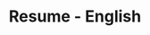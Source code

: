 ---
layout: resume
title: Resume - English
description:
hide_description: true
left_column:
  - work
  - volunteer
  - education
  - certificates
  - awards
  - publications
  - references
right_column:
  - languages
  - skills
  - interests
no_language_icons: false
no_skill_icons: false
buttons:
  print: true
  pdf: /assets/resume-english.pdf
  # For the vCard you can either provide a link to a .vcf file in assets (see `pdf` above),
  # or use `h2vx.com` to generate a vCard on the fly based on the structured data of the resume page.
  # The later requires `hydejack.no_structured_data: false` and only works once the site is deployed to a public URL.
  vcf: /assets/Jakob Gabriel.vcf
  #http://h2vx.com/vcf/<!--url-->
  #json: /assets/resume.json
  # Attachments
  # attachments: https://1drv.ms/u/s!ApGC4LfxKCgGicUAyodVoedcgmjcBQ?e=Qk8O7g
  contactme: https://jakobgabriel.github.io/blog-resume-jakob-gabriel/contact-me

# Resume data for English
resume:
  # If you have a `resume.json` file, copy it into `_data` and delete this file.
  # If you don't have a JSON Resume you can just edit this YAML file instead.
  # See also: <https://jsonresume.org/>.

  basics:
    name: 'Jakob Gabriel'
    label: 'Digital Business Value Engineer'
    picture: 'assets/img/logo.jpeg'
    email: 'jakob.gabriel5@googlemail.com'
    #phone: ''
    #website: 
    #summary: TODO
    #location:
      #address: ''
      #postalCode: ''
      #city: ''
      #countryCode: ''
      #region: ''
    profiles:
      - network: 'GitHub'
        username: 'Jakob Gabriel'
        url: 'https://github.com/jakobgabriel'
      - network: 'LinkedIn'
        username: 'Jakob Gabriel'
        url: 'https://www.linkedin.com/in/jakob-gabriel'
      - network: 'XING'
        username: 'Jakob Gabriel'
        url: 'https://www.xing.com/profile/Jakob_Gabriel4'    
    coreSkills:
      - 'Digital Transformation'
      - 'Data Analysis'
      - 'Process Optimization'
      - 'Project Management'

  work:
    - company: 'ContiTech Techno-Chemie GmbH - Karben'
      position: 'Digital Business Value Engineer'
      website: 'https://www.continental-industry.com/de/topnavi/company/organization/mobile-fluid-systems'
      startDate: '2024-01-01'
      endDate: ''
      summary: > 
        * Drive concept development by enhancing operations through increased process maturity and the development of holistic process concepts in collaboration with Electrical Engineering and machine vendors. Employ statistical metrics to enable statistical methods for comprehensive process diagnostics and leverage digital tools to create robust process standards that facilitate improved process maturity and successful implementation.
      highlights:
        - section: Operations Digitalization | Digital Use Case Identification & Implementation
        - items:
            - work with stakeholders to identify & follow-up on digitalization driven use cases 
            - definition and harmonization of digital use case requirements together with stakeholders
            - identification of use case related barriers and preconditions with stakeholders
            - impact based use case scheduling for all plants and identified use cases
            - definition of digital use case goals and benefits related to stakeholder requirements
            - implementation of digital use cases related to defined requirements
            - decision and planning for further iteration and/or global scalability based on its potential to carry over
            - development and implementation of unique and per-process use cases and delineation to cross-process use cases
            - implementation of re-occuring digital use cases related to the defined cross-process use case cluster
            - documentation of digital use cases and their specific results
        - section: Operations Digitalization | (Advanced) Analytics / Data Science
        - items: 
            - work with stakeholders to understand manufacturing process problems
            - definition and harmonization of analytical goals related to the use cases and projects
            - definition and implementation of data transformation workflows (understand, clean, join data) for use cases and projects
            - definition and implementation of features based on the analytical abstract features from prepared data
            - definition and implementation of models and execute analytics workflows for rout causes and decisions
            - interpret, evaluate the workflows results and their benefits
            - continuous iteration over analytics workflows for better and faster process development cycles
        - section: Operations Digitalization | Robotic process automation
        - items: 
          - work with stakeholders to indentify manufacturing process workflows and problems
          - definition of automation goals related to the use cases and projects
          - automation of operations business workflows
          - document the automation process and their specific results
          - decision and planning for further iteration and/or global scalability based on its potential to carry over
          - understand and evaluate global trends regarding manufacturing RPA approaches (e.g. in collaboration with universities)
        - section: Project Management 
        - items: 
            - plan, execute and participate in agile projectmangement projects
            - participate in BA projects and contribute to strategic targets
            - prepare budget and forecast for digital use cases and analytics projects 
            - report project status, goals and execution to stakeholder
            - ensure workpackages and project goals within agile projects
        - section: Training and Coaching (shared) 
        - items: 
          - provide project related documentation and guidelines for continuous qualification via Connext Communities
          - grow network and share knowledge regarding process related analytics and plants implementation possibilities
          - communicate process specific insights within the plants and central stakeholders
        - section: ME process and Machine Standardization (shared)
        - items: 
            - enrich existing process and machine standards with inputs from analytics, it's results and potentials 
            - provide feedback and input for further development of standards regarding manufacturing engineering

    - company: 'ContiTech Techno-Chemie GmbH - Karben'
      position: 'Analytics and Data Engineer'
      website: 'https://www.continental-industry.com/de/topnavi/company/organization/mobile-fluid-systems'
      startDate: '2022-01-01'
      endDate: '2023-12-31'
      summary: >
        * Developing and defining analytics use cases and projects based on problems in production processes of Mobile Fluid Systems in collaboration with stakeholders
        
        * Execution of continuous improvement processes by applying analytical methods in the data-driven problem-solving process against the background of global scaling potentials
        
        * Interpret and document solution approaches from executed use cases and projects for further decision-making and iteration
        
        * Automate analytics and operational business workflows to accelerate result discovery and support stakeholder decision-making processes
        
        * Preparation of budgets for analytics projects, with subsequent securing of these within the framework of defined project objectives
        
        * Preparation and documentation of guidelines in the context of lessons learned from completed projects for continuous further development
        
        * Support of existing process and machine standards against the background of results from analytics projects
        
        * Close cooperation with other business unit functions and the ContiTech central functions

      highlights:
        - section: Industry 4.0 Management and Strategy
        - items:
            - Manage and coordinate use cases and projects for data-driven process improvements in manufacturing processes
            - Support and implement continuous improvement activities by applying advanced data analytics methods
            - Translate manufacturing process specific problems with data into decision workflows
            - Interface to local plant and BA functions in order to gather manufacturing engineering requirements and other feedback for data analytics and data science topics
            - Translate plant/operations unit’s requests into use cases and procedures to ensure the implementation
            - Contribute to strategic planning of OT solutions to ensure Advanced Analytics and Data Science Capabilites
            - Strategic planning of a Manufacturing Intelligence/ Analytics Solutions for MFS, based on the latest OT solutions and CT and MFS Implementations
            - Participate in and/or steer global or local manufacturing engineering related and cross-functional projects with background of advanced analytics approaches
            - Coordinate Data Analytics and Data Science Use Cases and Projects globally
        - section: Financial Management for Industry 4.0 Implementations
        - items:
            - Prepare the budget and forecast of Data Analytics and Data Science related Use Cases and Projects
            - Ensure that the financial goals are met within the Use Cases or Projects
        - section: Manufacturing Intelligence / (Advanced) Analytics / Data Science
        - items:
            - Understanding of manufacturing process problems
            - Definition of Analysis Goals related to the Use Cases and Projects
            - Understand, Clean, Join and Prepare Data for Use Cases and Projects
            - Abstract Features from Prepared Data
            - Explore Data (Visual Management)
            - Model and Execute Analytics Workflows for Rout Causes and Decisions
            - Automate the execution of Analytics Workflows
            - Interpret, Evaluate the workflows results and their benefits
            - Continuous Iteration over Analytics Workflows for better and faster process development cycles
        - section: Development and Rollout of MFS wide digitalization standards
        - items:
            - Support the evaluatuation and implementation of software as e.g. PLC, MDA/PDA, MES and hardware as e.g. edge technology according to CT and MFS standards
            - Identify key processes with substantial digitalization needs as well as key digitalization concepts and technologies (internal and external to MFS, e.g. preventive and predictive approaches)
            - Develop standards regarding methods (e.g. Data Exploration, Advanced Analytics, Data Science), processes and tools / technologies (e.g. predictive methods)
            - Organize and implement rollout concepts, communication and compliance of the developed digitalization standards in all MFS PMSs (shared)
            - Support local Operations and ME in solution deployment regarding analytics approaches
        - section: Training and Coaching
        - items:
            - Provide Use Case and Project related documentation for continuous qualification of other manufacturing engineers
            - Share knowledge and status of existing projects within the MFS organization
        - section: Standardization
        - items:
            - Development of central manufacturing engineering standards for Shopfloor IT/OT and Manufacturing Intelligence Activities
            - Provide feedback and input for further development of standards regarding manufacturing engineering

    - company: 'ContiTech MGW GmbH - Waltershausen'
      position: 'Quality Engineer'
      website: 'https://www.continental-industry.com/de/topnavi/company/organization/mobile-fluid-systems'
      startDate: '2018-10-01'
      endDate: '2021-12-31'
      summary: >
        * Monitoring the processing of corrective measures including transfer of root causes and measures from complaints to the product and process FMEA
        
        * Determination and evaluation of customer requirements, including internal risk analysis  within the feasability study and FMEA
        
        * Coordination of customer appointments with Global Quality Planner and internal stakeholders in internal process series as well as in customer acceptance tests
        
        * Introduction of continuous improvement actions with the aim of reducing quality costs

        * Creation and maintenance of test instructions, pre-series control plans, series control plans as well as production flow charts
      
      highlights:
        - items:
            - Carrying out sampling/reclamations
            - Coordination of the sampling dates with the global Quality Planner between inter company customer and production
            - Creation of initial sample inspection reports for blow molding parts
            - Processing of pre-series complaints
            - Monitoring the processing of corrective measures
            - Transfer of root causes and measures from complaints to the FMEA
            - Inspection planning - development of gage concepts for the inspection of Blow molding parts in the different production steps
            - Collaboration in the definition of part-related gauge layouts
            - Creation and maintenance of test instructions
            - Creation of the pre-series control plan, the series control plan as well as production flow chart
            - Determination and evaluation of quality-relevant customer requirements within the feasability Study and process FMEA
            - Checking the drawings for compliance with internal specifications as well as quality-relevant topics
            - Documentation of deviations or requirements during the manufacturability process
            - Coordination and moderation of the FMEA meetings
            - Participation in FMEA meetings
            - Carrying out risk analysis
            - Participation in internal process series as well as in customer acceptance tests
            - Coordination/scheduling of customer appointments with global Quality Planner and internal Stakeholders
            - Effectiveness check of the Poka Yoke measures
            - Checking of product and process-related documents for correctness
            - Checking of product and process-related documents for correctness and completeness - Initiation and supervision of process capability studies
            - Enforcement of the principle of autonomous monitoring at every production site.
            - Specification, instruction and monitoring of compliance with workplace and inspection documentation.
            - Introduction of continuous improvement actions with the aim of reducing quality costs
            - Clear identification, labelling and tracing of products as well as control according to "FIFO"
            - Ensuring the process capability of the product-relevant machines and systems
            - AS/WS/UWS within the framework of the activities

    - company: 'ContiTech MGW GmbH - Waltershausen'
      position: 'Working Student'
      website: 'https://www.continental-industry.com/de/topnavi/company/organization/mobile-fluid-systems'
      startDate: '2015-10-01'
      endDate: '2018-09-30'
      highlights:
        - items:
            - Analysis of problems and development of solutions in the field of product and process industrialization
            - Documentation of the analysis within a project or seminar paper associated with the semester

    - company: 'ContiTech MGW GmbH - Waltershausen'
      position: 'Trainee'
      website: 'https://www.continental-industry.com/de/topnavi/company/organization/mobile-fluid-systems'
      startDate: '2015-08-01'
      endDate: '2015-09-30'

  # Education
  education:
    - institution: 'University of Applied Sciences Schmalkalden'
      area: 'Applied Polymer Engineering'
      studyType: 'Master of Engineering'
      startDate: '2019-04-01'
      endDate: '2024-12-31'
      gpa_us: 'N/A'
      gpa_de: 'N/A'
      url: https://www.hsm-fernstudium.de/masterstudiengaenge/angewandte-kunststofftechnik-meng
      thesis: 
      - "Master Thesis: Process Mining in Manufacturing: Potential Analysis Based on a Case Study"
      projectThesis: 
      - "Project Work: Analysis for Predicting Pull-Off Forces Based on Process Data and Infrared Images in the Hot Plate Welding Process"

    - institution: 'Duale Hochschule Gera Eisenach'
      area: 'Polymer Engineering'
      studyType: 'Bachelor of Engineering'
      startDate: '2015-10-01'
      endDate: '2018-09-30'
      gpa_us: 3.3
      gpa_de: 1.6
      url: 'https://www.dhge.de/DHGE/Studieninteressierte/Studieng-nge/Detail~Technik~Kunststofftechnik-Bachelor-of-Engineering~.html'
      thesis: 
      - "Bachelor Thesis: Investigation of the Automation of Testing Activities and Packaging Processes Using Robotics and Camera Technologies Within an existing Assembly Process"

#  # Projects 
#  projects:
#    - title: Test  
#      startDate: "2022-01-01"
#      endDate: "2022-12-31"
#      summary: "Das ist ein Test"
#      url: "https://www.test.com"
#      highlights: 
#        - "Test Item 1"
#        - "Test Item 2"
#        - "Test Item 3"
#    - title: Test  
#      startDate: "2022-01-01"
#      endDate: "2022-12-31"
#      summary: "Das ist ein Test"
#      url: "https://www.test.com"
#      highlights: 
#        - "Test Item 1"
#        - "Test Item 2"
#        - "Test Item 3"

  # Certiciates/Training
  certificates:
    - name: 'The Power MBA'
      startDate: '2024-11-08' 
      endDate: '2026-01-05'
      organization: 'ThePower Business School'
      url: 'https://www.thepowermba.com/en/thepowermba'

    - name: 'Continental Leading Self Program'
      startDate: '2023-10-10' 
      endDate: '2023-12-11'
      organization: 'Continental AG'
      url: 'https://www.continental.com/en/career/working-at-continental/your-development/leadership/'

    - name: 'Advanced Analytics Methodologies'
      startDate: '2021-10-11'
      endDate: '2021-10-12'
      organization: 'AdvancedAnalytics.Academy GmbH'
      #summary: ''
      url: 'https://advancedanalytics.academy/trainings/fundamentals/advanced-analytics-methodologies'

    - name: 'Product Auditor VDA 6.5'
      startDate: '2019-09-18'
      endDate: '2019-09-18'
      organization: 'TÜV Hessen'
      #summary: >
      url: 'https://www.tuev-club.de/656/tuev-know-how-club-seminare/'

  skills:
    - name: 'Project Management'
      level: '2-3'
      keywords:
        - 'MS Project'
        - 'MS Planner'
        - 'Gitlab/Github'
    - name: 'Quality Management'
      level: '3-3'
      keywords:
        - 'FMEA Moderation'
        - 'Product Audits'
        - 'APQP'
    - name: 'Statistics'
      level: '2-3'
      keywords:
        - 'Minitab'
    - name: 'Programming Languages'
      level: '2-3'
      keywords:
        - 'Python'
    - name: 'Analytics Tools'
      level: '2-3'
      keywords:
        - 'KNIME Analytics Platform'
        - 'JupyterLab'
    - name: 'Databases'
      level: '2-3'
      keywords:
        - 'Postgres'
        - 'Timescale'
        - 'InfluxDB'
    - name: 'Data Visualization'
      level: '2-3'
      keywords:
        - 'Grafana'
        - 'Superset'
        - 'PowerBI'
        - 'Streamlit'

  languages:
    - language: 'German'
      fluency: 'native-speaker'
    - language: 'English'
      fluency: 'professional-working-proficiency'
---